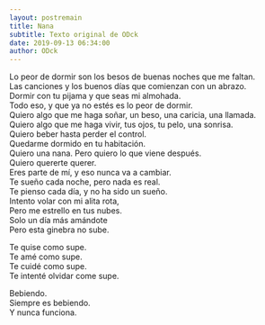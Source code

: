 ```yaml
---
layout: postremain
title: Nana
subtitle: Texto original de ODck
date: 2019-09-13 06:34:00
author: ODck
---
```


Lo peor de dormir son los besos de buenas noches que me faltan.  
Las canciones y los buenos días que comienzan con un abrazo.  
Dormir con tu pijama y que seas mi almohada.  
Todo eso, y que ya no estés es lo peor de dormir.  
Quiero algo que me haga soñar, un beso, una caricia, una llamada.  
Quiero algo que me haga vivir, tus ojos, tu pelo, una sonrisa.  
Quiero beber hasta perder el control.  
Quedarme dormido en tu habitación.  
Quiero una nana. Pero quiero lo que viene después.  
Quiero quererte querer.  
Eres parte de mí, y eso nunca va a cambiar.  
Te sueño cada noche, pero nada es real.  
Te pienso cada día, y no ha sido un sueño.  
Intento volar con mi alita rota,  
Pero me estrello en tus nubes.  
Solo un día más amándote  
Pero esta ginebra no sube.  

Te quise como supe.  
Te amé como supe.  
Te cuidé como supe.  
Te intenté olvidar come supe.  

Bebiendo.  
Siempre es bebiendo.  
Y nunca funciona.  